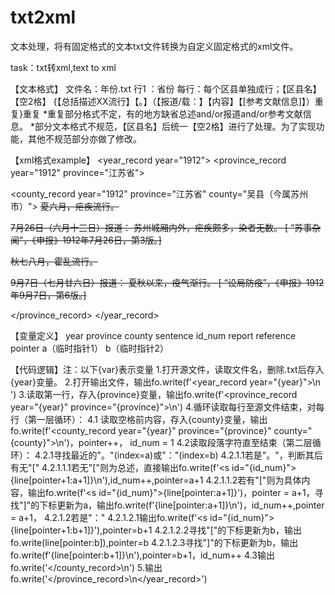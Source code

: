 # txt2xml
文本处理，将有固定格式的文本txt文件转换为自定义固定格式的xml文件。

task：txt转xml,text to xml

【文本格式】
文件名：年份.txt
行1 ：省份
每行：每个区县单独成行；【区县名】【空2格】 {【总括描述XX流行】【。】（【报道/载：】【内容】【[参考文献信息]】）重复}重复 
*重复部分格式不定，有的地方缺省总述and/or报道and/or参考文献信息。
*部分文本格式不规范，【区县名】后统一【空2格】进行了处理。为了实现功能，其他不规范部分亦做了修改。

【xml格式example】
<year_record year="1912">
<province_record year="1912" province="江苏省">

<county_record year="1912" province="江苏省" county="吴县（今属苏州市）">
<s id="1"> 夏六月，疟疾流行。</s>

<s id="2">
<report>7月26日（六月十三日）报道：</report>
苏州城厢内外，疟疾颇多，染者无数。
<reference>[ “苏事杂闻”，《申报》1912年7月26日，第3版。]</reference>
</s>

<s id="3">秋七八月，霍乱流行。</s>

<s id="4">
<report>9月7日（七月廿六日）报道：</report>
夏秋以来，疫气渐行。
<reference>[ “设局防疫”，《申报》1912年9月7日，第6版。]</reference>
</s>
</county_record>

</province_record>
</year_record>

【变量定义】
year
province
county
sentence
id_num
report
reference
pointer
a（临时指针1）
b（临时指针2）

【代码逻辑】注：以下{var}表示变量
1.打开源文件，读取文件名，删除.txt后存入{year}变量。
2.打开输出文件，输出fo.write(f'<year_record year=\"{year}\">\n ')
3.读取第一行，存入{province}变量，输出fo.write(f'<province_record year=\"{year}\" province=\"{province}\">\n')
4.循环读取每行至源文件结束，对每行（第一层循环）：
4.1 读取空格前内容，存入{county}变量，输出fo.write(f'<county_record year=\"{year}\" province=\"{province}\" county=\"{county}\">\n')，pointer++， id_num = 1
4.2读取段落字符直至结束（第二层循环）：
4.2.1寻找最近的"。"(index=a)或"："(index=b)
4.2.1.1若是"。"，判断其后有无"["
4.2.1.1.1若无"["则为总述，直接输出fo.write(f'<s id=\"{id_num}\">{line[pointer+1:a+1]}</s>\n'),id_num++,pointer=a+1
4.2.1.1.2若有"["则为具体内容，输出fo.write(f'<s id=\"{id_num}\">{line[pointer:a+1]}')，pointer = a+1，寻找"]"的下标更新为a，输出fo.write(f'<reference>{line[pointer:a+1]}</reference></s>\n')，id_num++,pointer = a+1，
4.2.1.2若是"："
4.2.1.2.1输出fo.write(f'<s id=\"{id_num}\"><report>{line[pointer+1:b+1]}</report>'),pointer=b+1
4.2.1.2.2寻找"["的下标更新为b，输出fo.write(line[pointer:b]),pointer=b
4.2.1.2.3寻找"]"的下标更新为b，输出fo.write(f'<reference>{line[pointer:b+1]}</reference></s>\n'),pointer=b+1，id_num++
4.3输出fo.write('</county_record>\n')
5.输出fo.write('</province_record>\n</year_record>')
